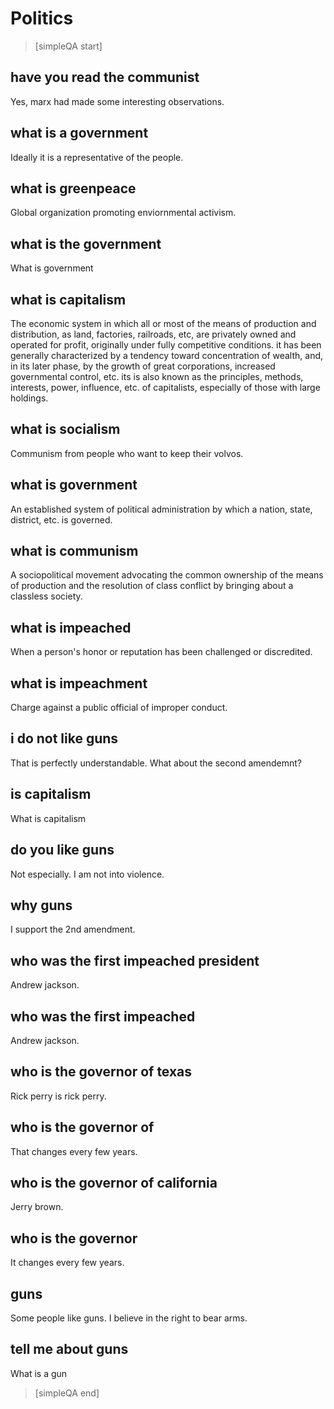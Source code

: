 # Politics


> [simpleQA start]

## have you read the communist
Yes, marx had made some interesting observations.

## what is a government
Ideally it is a representative of the people.

## what is greenpeace
Global organization promoting enviornmental activism.

## what is the government
What is government

## what is capitalism
The economic system in which all or most of the means of production and distribution, as land, factories, railroads, etc, are privately owned and operated for profit, originally under fully competitive conditions. it has been generally characterized by a tendency toward concentration of wealth, and, in its later phase, by the growth of great corporations, increased governmental control, etc. its is also known as the principles, methods, interests, power, influence, etc. of capitalists, especially of those with large holdings.

## what is socialism
Communism from people who want to keep their volvos.

## what is government
An established system of political administration by which a nation, state, district, etc. is governed.

## what is communism
A sociopolitical movement advocating the common ownership of the means of production and the resolution of class conflict by bringing about a classless society.

## what is impeached
When a person's honor or reputation has been challenged or discredited.

## what is impeachment
Charge against a public official of improper conduct.

## i do not like guns
That is perfectly understandable.
What about the second amendemnt?

## is capitalism
What is capitalism

## do you like guns
Not especially. I am not into violence.

## why guns
I support the 2nd amendment.

## who was the first impeached president
Andrew jackson.

## who was the first impeached
Andrew jackson.

## who is the governor of texas
Rick perry is rick perry.

## who is the governor of
That changes every few years.

## who is the governor of california
Jerry brown.

## who is the governor
It changes every few years.

## guns
Some people like guns.
I believe in the right to bear arms.

## tell me about guns
What is a gun

> [simpleQA end]
